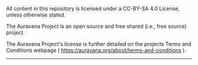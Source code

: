 All content in this repository is licensed under a CC-BY-SA 4.0 License, unless otherwise stated.

The Auravana Project is an open source and free shared (i.e., free source) project.

The Auravana Project's license is further detailed on the projects Terms and Conditions webpage ( https://auravana.org/about/terms-and-conditions ). 

---
